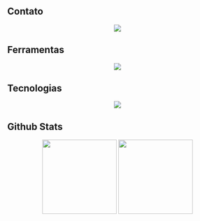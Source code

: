 ## Contato
<div align="center">
    <a href="https://www.linkedin.com/in/giovana-nogueira-oliveira-144401243" target="_blank">
      <img src="https://img.shields.io/badge/LinkedIn-0077B5?style=for-the-badge&logo=linkedin&logoColor=white height="115">
    </a>
</div>


## Ferramentas
<div align="center">
    <img src="https://skillicons.dev/icons?i=git,mysql,blender,vscode,wordpress,flask">
</div>

## Tecnologias
<div align="center">
    <img src="https://skillicons.dev/icons?i=c,cpp,java,r,js,haskell,py">
</div>


## Github Stats
<div align="center">
    <img height="170cm" src="https://github-readme-stats.vercel.app/api?username=giovananog&show_icons=true&theme=github_dark"/>
    <img height="170cm" src="https://github-readme-stats.vercel.app/api/top-langs/?username=giovananog&layout=compact&langs_count=16&theme=github_dark"/>
</div>
